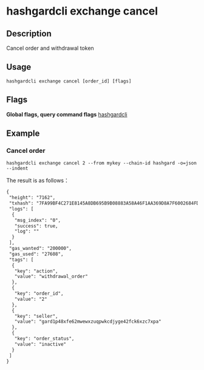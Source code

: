 # hashgardcli exchange cancel

## Description

Cancel order and withdrawal token

## Usage

```shell
hashgardcli exchange cancel [order_id] [flags]
```

## Flags

**Global flags, query command flags** [hashgardcli](../README.md)

## Example

### Cancel order

```shell
hashgardcli exchange cancel 2 --from mykey --chain-id hashgard -o=json --indent
```

The result is as follows：

```txt
{
 "height": "7162",
 "txhash": "7FA99BF4C271E8145A8DB695B9B08883A58A46F1AA369D8A7F6002684FDBC06A",
 "logs": [
  {
   "msg_index": "0",
   "success": true,
   "log": ""
  }
 ],
 "gas_wanted": "200000",
 "gas_used": "27608",
 "tags": [
  {
   "key": "action",
   "value": "withdrawal_order"
  },
  {
   "key": "order_id",
   "value": "2"
  },
  {
   "key": "seller",
   "value": "gard1p48xfe62mwewxzuqpwkcdjyge42fck6xzc7xpa"
  },
  {
   "key": "order_status",
   "value": "inactive"
  }
 ]
}
```
